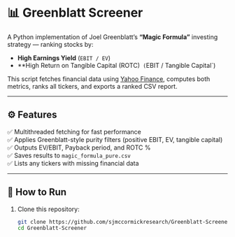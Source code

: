 # 📊 Greenblatt Screener

A Python implementation of Joel Greenblatt’s **“Magic Formula”** investing strategy — ranking stocks by:
- **High Earnings Yield** (`EBIT / EV`)
- **High Return on Tangible Capital (ROTC)` (`EBIT / Tangible Capital`)

This script fetches financial data using [Yahoo Finance](https://pypi.org/project/yfinance/), computes both metrics, ranks all tickers, and exports a ranked CSV report.

---

## ⚙️ Features

✅ Multithreaded fetching for fast performance  
✅ Applies Greenblatt-style purity filters (positive EBIT, EV, tangible capital)  
✅ Outputs EV/EBIT, Payback period, and ROTC %  
✅ Saves results to `magic_formula_pure.csv`  
✅ Lists any tickers with missing financial data  

---

## 🚀 How to Run

1. Clone this repository:
   ```bash
   git clone https://github.com/sjmccormickresearch/Greenblatt-Screener.git
   cd Greenblatt-Screener
